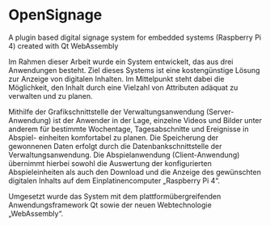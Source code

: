 # OpenSignage
A plugin based digital signage system for embedded systems (Raspberry Pi 4) created with Qt WebAssembly

Im Rahmen dieser Arbeit wurde ein System entwickelt, das aus drei Anwendungen besteht. Ziel dieses Systems 
ist eine kostengünstige Lösung zur Anzeige von digitalen Inhalten. Im Mittelpunkt steht dabei die Möglichkeit, 
den Inhalt durch eine Vielzahl von Attributen adäquat zu verwalten und zu planen.

Mithilfe der Grafikschnittstelle der Verwaltungsanwendung (Server-Anwendung) ist der Anwender in der Lage, 
einzelne Videos und Bilder unter anderem für bestimmte Wochentage, Tagesabschnitte und Ereignisse in Abspiel-
einheiten komfortabel zu planen. Die Speicherung der gewonnenen Daten erfolgt durch die Datenbankschnittstelle 
der Verwaltungsanwendung. Die Abspielanwendung (Client-Anwendung) übernimmt hierbei sowohl die Auswertung der 
konfigurierten Abspieleinheiten als auch den Download und die Anzeige des gewünschten digitalen Inhalts auf dem Einplatinencomputer „Raspberry Pi 4“.

Umgesetzt wurde das System mit dem plattformübergreifenden Anwendungsframework Qt sowie der neuen Webtechnologie „WebAssembly“. 
